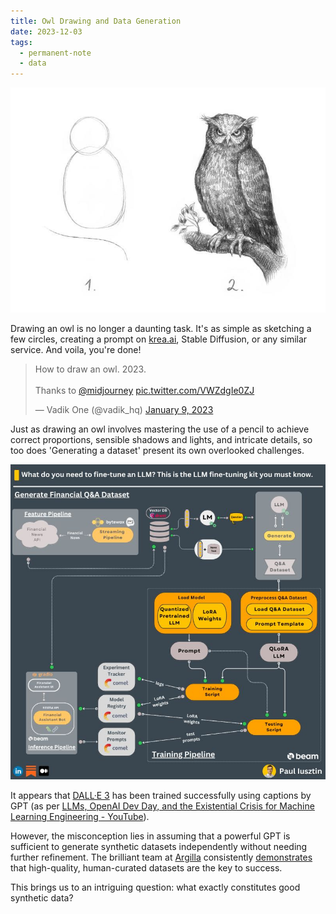 ```yaml
---
title: Owl Drawing and Data Generation
date: 2023-12-03
tags:
  - permanent-note
  - data
---
```

![Draw an owl in two steps meme](notes/attachments/how-to-draw-an-owl.png)

Drawing an owl is no longer a daunting task. It's as simple as sketching a few circles, creating a prompt on [krea.ai](https://www.krea.ai/), Stable Diffusion, or any similar service. And voila, you're done!

<blockquote class="twitter-tweet"><p lang="en" dir="ltr">How to draw an owl. 2023.<br><br>Thanks to <a href="https://twitter.com/midjourney?ref_src=twsrc%5Etfw">@midjourney</a> <a href="https://t.co/VWZdgIe0ZJ">pic.twitter.com/VWZdgIe0ZJ</a></p>&mdash; Vadik One (@vadik_hq) <a href="https://twitter.com/vadik_hq/status/1612500983103295511?ref_src=twsrc%5Etfw">January 9, 2023</a></blockquote> <script async src="https://platform.twitter.com/widgets.js" charset="utf-8"></script>

Just as drawing an owl involves mastering the use of a pencil to achieve correct proportions, sensible shadows and lights, and intricate details, so too does 'Generating a dataset' present its own overlooked challenges.

![Paul Lusztin diagram for fine tuning](notes/attachments/fine-tune-llm-by-lusztin.png)

It appears that [DALL·E 3](https://openai.com/dall-e-3) has been trained successfully using captions by GPT (as per [LLMs, OpenAI Dev Day, and the Existential Crisis for Machine Learning Engineering - YouTube](https://www.youtube.com/watch?v=MTJHvgJtynU)).

However, the misconception lies in assuming that a powerful GPT is sufficient to generate synthetic datasets independently without needing further refinement. The brilliant team at [Argilla](https://argilla.io/) consistently [demonstrates](https://argilla.io/blog/notus7b) that high-quality, human-curated datasets are the key to success. 

This brings us to an intriguing question: what exactly constitutes good synthetic data?








